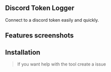 ## Discord Token Logger
Connect to a discord token easily and quickly.

## Features screenshots

## Installation
> If you want help with the tool create a issue
